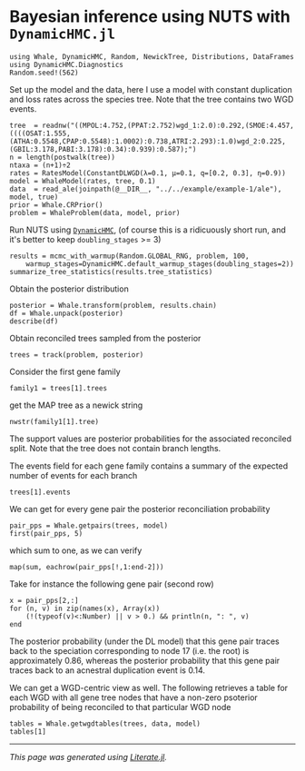 
# Bayesian inference using NUTS with `DynamicHMC.jl`

```@example wgd-dhmc
using Whale, DynamicHMC, Random, NewickTree, Distributions, DataFrames
using DynamicHMC.Diagnostics
Random.seed!(562)
```

Set up the model and the data, here I use a model with constant duplication and loss rates across the species tree. Note that the tree contains two WGD events.

```@example wgd-dhmc
tree  = readnw("((MPOL:4.752,(PPAT:2.752)wgd_1:2.0):0.292,(SMOE:4.457,((((OSAT:1.555,(ATHA:0.5548,CPAP:0.5548):1.0002):0.738,ATRI:2.293):1.0)wgd_2:0.225,(GBIL:3.178,PABI:3.178):0.34):0.939):0.587);")
n = length(postwalk(tree))
ntaxa = (n+1)÷2
rates = RatesModel(ConstantDLWGD(λ=0.1, μ=0.1, q=[0.2, 0.3], η=0.9))
model = WhaleModel(rates, tree, 0.1)
data  = read_ale(joinpath(@__DIR__, "../../example/example-1/ale"), model, true)
prior = Whale.CRPrior()
problem = WhaleProblem(data, model, prior)
```

Run NUTS using [`DynamicHMC`](https://github.com/tpapp/DynamicHMC.jl), (of course this is a ridicuously short run, and it's better to keep `doubling_stages` >= 3)

```@example wgd-dhmc
results = mcmc_with_warmup(Random.GLOBAL_RNG, problem, 100,
    warmup_stages=DynamicHMC.default_warmup_stages(doubling_stages=2))
summarize_tree_statistics(results.tree_statistics)
```

Obtain the posterior distribution

```@example wgd-dhmc
posterior = Whale.transform(problem, results.chain)
df = Whale.unpack(posterior)
describe(df)
```

Obtain reconciled trees sampled from the posterior

```@example wgd-dhmc
trees = track(problem, posterior)
```

Consider the first gene family

```@example wgd-dhmc
family1 = trees[1].trees
```

get the MAP tree as a newick string

```@example wgd-dhmc
nwstr(family1[1].tree)
```

The support values are posterior probabilities for the associated reconciled split. Note that the tree does not contain branch lengths.

The events field for each gene family contains a summary of the expected number of events for each branch

```@example wgd-dhmc
trees[1].events
```

We can get for every gene pair the posterior reconciliation probability

```@example wgd-dhmc
pair_pps = Whale.getpairs(trees, model)
first(pair_pps, 5)
```

which sum to one, as we can verify

```@example wgd-dhmc
map(sum, eachrow(pair_pps[!,1:end-2]))
```

Take for instance the following gene pair (second row)

```@example wgd-dhmc
x = pair_pps[2,:]
for (n, v) in zip(names(x), Array(x))
    (!(typeof(v)<:Number) || v > 0.) && println(n, ": ", v)
end
```

The posterior probability (under the DL model) that this gene pair traces back to the speciation corresponding to node 17 (i.e. the root) is approximately 0.86, whereas the posterior probability that this gene pair traces back to an acnestral duplication event is 0.14.

We can get a WGD-centric view as well. The following retrieves a table for each WGD with all gene tree nodes that have a non-zero psoterior probability of being reconciled to that particular WGD node

```@example wgd-dhmc
tables = Whale.getwgdtables(trees, data, model)
tables[1]
```

---

*This page was generated using [Literate.jl](https://github.com/fredrikekre/Literate.jl).*

